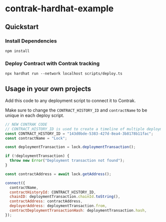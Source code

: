 # contrak-hardhat-example

## Quickstart

### Install Dependencies

`npm install`

### Deploy Contract with Contrak tracking

`npx hardhat run --network localhost scripts/deploy.ts`

## Usage in your own projects

Add this code to any deployment script to connect it to Contrak.

Make sure to change the `CONTRACT_HISTORY_ID` and `contractName` to be unique in each deploy script.

```javascript
// NEW CONTRAK CODE
// CONTRACT_HISTORY_ID is used to create a timeline of multiple deployments of the same contract
const CONTRACT_HISTORY_ID = "143d0bde-5383-427d-8ea4-3b8178b11fac";
const contractName = "Lock";

const deploymentTransaction = lock.deploymentTransaction();

if (!deploymentTransaction) {
  throw new Error("Deployment transaction not found");
}

const contractAddress = await lock.getAddress();

connect({
  contractName,
  contractHistoryId: CONTRACT_HISTORY_ID,
  chainID: deploymentTransaction.chainId.toString(),
  contractAddress: contractAddress,
  deployerAddress: deploymentTransaction.from,
  contractDeploymentTransactionHash: deploymentTransaction.hash,
});
```
